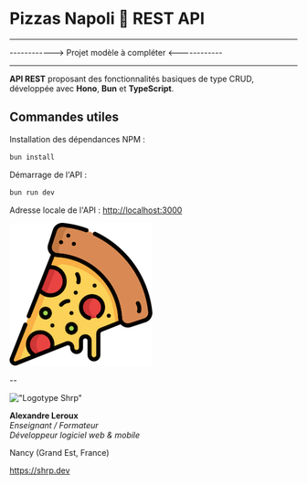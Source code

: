 # Pizzas Napoli 🍕 REST API

*****************************************************
------------> Projet modèle à compléter <------------
*****************************************************

__API REST__ proposant des fonctionnalités basiques de type CRUD, développée avec __Hono__, __Bun__ et __TypeScript__.

## Commandes utiles

Installation des dépendances NPM :

```sh
bun install
```

Démarrage de l'API :

```sh
bun run dev
```

Adresse locale de l'API : <http://localhost:3000>

![Pizza](./assets/pizza.png)

--

!["Logotype Shrp"](https://sherpa.one/images/sherpa-logotype.png)

__Alexandre Leroux__  
_Enseignant / Formateur_  
_Développeur logiciel web & mobile_

Nancy (Grand Est, France)

<https://shrp.dev>
